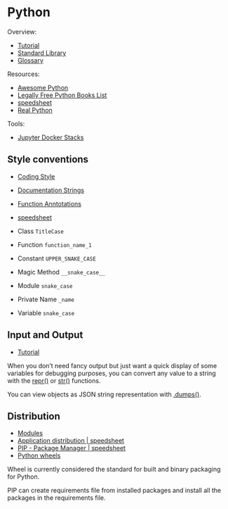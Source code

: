 # Python

Overview:

- [Tutorial](https://docs.python.org/3/tutorial/index.html)
- [Standard Library](https://docs.python.org/3/library/index.html)
- [Glossary](https://docs.python.org/3/glossary.html)

Resources:

- [Awesome Python](https://github.com/vinta/awesome-python)
- [Legally Free Python Books List](https://www.pythonkitchen.com/legally-free-python-books-list/)
- [speedsheet](https://speedsheet.io/s/python)
- [Real Python](https://realpython.com/)

Tools:

- [Jupyter Docker Stacks](https://github.com/jupyter/docker-stacks)

## Style conventions

- [Coding Style](https://docs.python.org/3/tutorial/controlflow.html#intermezzo-coding-style)
- [Documentation Strings](https://docs.python.org/3/tutorial/controlflow.html#documentation-strings)
- [Function Anntotations](https://docs.python.org/3/tutorial/controlflow.html#function-annotations)
- [speedsheet](https://speedsheet.io/s/python?select=qhNs)

- Class `TitleCase`
- Function `function_name_1`
- Constant `UPPER_SNAKE_CASE`
- Magic Method `__snake_case__`
- Module `snake_case`
- Private Name `_name`
- Variable `snake_case`

## Input and Output

- [Tutorial](https://docs.python.org/3/tutorial/inputoutput.html)

When you don’t need fancy output but just want a quick display of some variables for debugging purposes, you can convert
any value to a string with the [repr()](https://docs.python.org/3/library/functions.html#repr) or
[str()](https://docs.python.org/3/library/stdtypes.html#str) functions.

You can view objects as JSON string representation with
[.dumps()](https://docs.python.org/3/library/json.html#json.dumps).

## Distribution

- [Modules](https://docs.python.org/3/tutorial/modules.html#packages)
- [Application distribution | speedsheet](https://speedsheet.io/s/python?select=A9p5)
- [PIP - Package Manager | speedsheet](https://speedsheet.io/s/python?select=aTYy)
- [Python wheels](https://realpython.com/python-wheels/)

Wheel is currently considered the standard for built and binary packaging for Python.

PIP can create requirements file from installed packages and install all the packages in the requirements file.
